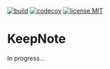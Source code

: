 <a href="https://github.com/gzaber/KeepNote/actions"><img src="https://img.shields.io/github/actions/workflow/status/gzaber/KeepNote/android.yml" alt="build"></a>
<a href="https://codecov.io/gh/gzaber/KeepNote"><img src="https://codecov.io/gh/gzaber/KeepNote/branch/master/graph/badge.svg" alt="codecov"></a>
<a href="https://opensource.org/licenses/MIT"><img src="https://img.shields.io/github/license/gzaber/KeepNote" alt="license MIT"></a>

# KeepNote

In progress...
